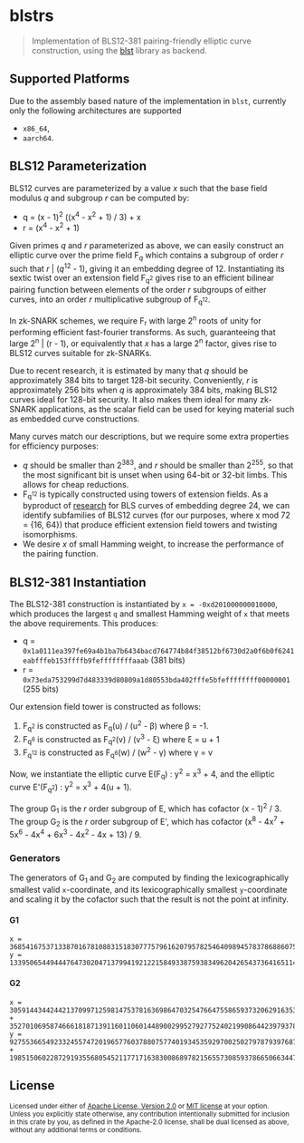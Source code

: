 # blstrs

> Implementation of BLS12-381 pairing-friendly elliptic curve construction, using the [blst](https://github.com/supranational/blst) library as backend.

## Supported Platforms

Due to the assembly based nature of the implementation in `blst`, currently only the following architectures are supported

- `x86_64`,
- `aarch64`.


## BLS12 Parameterization

BLS12 curves are parameterized by a value *x* such that the base field modulus *q* and subgroup *r* can be computed by:

* q = (x - 1)<sup>2</sup> ((x<sup>4</sup> - x<sup>2</sup> + 1) / 3) + x
* r = (x<sup>4</sup> - x<sup>2</sup> + 1)

Given primes *q* and *r* parameterized as above, we can easily construct an elliptic curve over the prime field F<sub>*q*</sub> which contains a subgroup of order *r* such that *r* | (*q*<sup>12</sup> - 1), giving it an embedding degree of 12. Instantiating its sextic twist over an extension field F<sub>q<sup>2</sup></sub> gives rise to an efficient bilinear pairing function between elements of the order *r* subgroups of either curves, into an order *r* multiplicative subgroup of F<sub>q<sup>12</sup></sub>.

In zk-SNARK schemes, we require F<sub>r</sub> with large 2<sup>n</sup> roots of unity for performing efficient fast-fourier transforms. As such, guaranteeing that large 2<sup>n</sup> | (r - 1), or equivalently that *x* has a large 2<sup>n</sup> factor, gives rise to BLS12 curves suitable for zk-SNARKs.

Due to recent research, it is estimated by many that *q* should be approximately 384 bits to target 128-bit security. Conveniently, *r* is approximately 256 bits when *q* is approximately 384 bits, making BLS12 curves ideal for 128-bit security. It also makes them ideal for many zk-SNARK applications, as the scalar field can be used for keying material such as embedded curve constructions.

Many curves match our descriptions, but we require some extra properties for efficiency purposes:

* *q* should be smaller than 2<sup>383</sup>, and *r* should be smaller than 2<sup>255</sup>, so that the most significant bit is unset when using 64-bit or 32-bit limbs. This allows for cheap reductions.
* F<sub>q<sup>12</sup></sub> is typically constructed using towers of extension fields. As a byproduct of [research](https://eprint.iacr.org/2011/465.pdf) for BLS curves of embedding degree 24, we can identify subfamilies of BLS12 curves (for our purposes, where x mod 72 = {16, 64}) that produce efficient extension field towers and twisting isomorphisms.
* We desire *x* of small Hamming weight, to increase the performance of the pairing function.

## BLS12-381 Instantiation

The BLS12-381 construction is instantiated by `x = -0xd201000000010000`, which produces the largest `q` and smallest Hamming weight of `x` that meets the above requirements. This produces:

* q = `0x1a0111ea397fe69a4b1ba7b6434bacd764774b84f38512bf6730d2a0f6b0f6241eabfffeb153ffffb9feffffffffaaab` (381 bits)
* r = `0x73eda753299d7d483339d80809a1d80553bda402fffe5bfeffffffff00000001` (255 bits)

Our extension field tower is constructed as follows:

1. F<sub>q<sup>2</sup></sub> is constructed as F<sub>q</sub>(u) / (u<sup>2</sup> - β) where β = -1.
2. F<sub>q<sup>6</sup></sub> is constructed as F<sub>q<sup>2</sup></sub>(v) / (v<sup>3</sup> - ξ) where ξ = u + 1
3. F<sub>q<sup>12</sup></sub> is constructed as F<sub>q<sup>6</sup></sub>(w) / (w<sup>2</sup> - γ) where γ = v

Now, we instantiate the elliptic curve E(F<sub>q</sub>) : y<sup>2</sup> = x<sup>3</sup> + 4, and the elliptic curve E'(F<sub>q<sup>2</sup></sub>) : y<sup>2</sup> = x<sup>3</sup> + 4(u + 1).

The group G<sub>1</sub> is the *r* order subgroup of E, which has cofactor (x - 1)<sup>2</sup> / 3. The group G<sub>2</sub> is the *r* order subgroup of E', which has cofactor (x<sup>8</sup> - 4x<sup>7</sup> + 5x<sup>6</sup> - 4x<sup>4</sup> + 6x<sup>3</sup> - 4x<sup>2</sup> - 4x + 13) / 9.

### Generators

The generators of G<sub>1</sub> and G<sub>2</sub> are computed by finding the lexicographically smallest valid `x`-coordinate, and its lexicographically smallest `y`-coordinate and scaling it by the cofactor such that the result is not the point at infinity.

#### G1

```
x = 3685416753713387016781088315183077757961620795782546409894578378688607592378376318836054947676345821548104185464507
y = 1339506544944476473020471379941921221584933875938349620426543736416511423956333506472724655353366534992391756441569
```

#### G2

```
x = 3059144344244213709971259814753781636986470325476647558659373206291635324768958432433509563104347017837885763365758*u + 352701069587466618187139116011060144890029952792775240219908644239793785735715026873347600343865175952761926303160
y = 927553665492332455747201965776037880757740193453592970025027978793976877002675564980949289727957565575433344219582*u + 1985150602287291935568054521177171638300868978215655730859378665066344726373823718423869104263333984641494340347905
```

## License

<sup>
Licensed under either of <a href="LICENSE-APACHE">Apache License, Version
2.0</a> or <a href="LICENSE-MIT">MIT license</a> at your option.
</sup>

<br/>

<sub>
Unless you explicitly state otherwise, any contribution intentionally submitted
for inclusion in this crate by you, as defined in the Apache-2.0 license, shall
be dual licensed as above, without any additional terms or conditions.
</sub>
